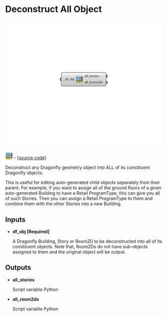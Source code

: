 # Deconstruct All Object

![](../../.gitbook/assets/Deconstruct_All_Object.png)

![](../../.gitbook/assets/Deconstruct_All_Object%20%281%29.png) - [\[source code\]](https://github.com/ladybug-tools/dragonfly-grasshopper/blob/master/dragonfly_grasshopper/src//DF%20Deconstruct%20All%20Object.py)

Deconstruct any Dragonfly geometry object into ALL of its constituent Dragonfly objects.

This is useful for editing auto-generated child objects separately from their parent. For example, if you want to assign all of the ground floors of a given auto-generated Building to have a Retail ProgramType, this can give you all of such Stories. Then you can assign a Retail ProgramType to them and combine them with the other Stories into a new Building.

## Inputs

* **df\_obj \[Required\]**

  A Dragonfly Building, Story or Room2D to be deconstructed into all of its constituent objects. Note that, Room2Ds do not have sub-objects assigned to them and the original object will be output. 

## Outputs

* **all\_stories**

  Script variable Python 

* **all\_room2ds**

  Script variable Python 

